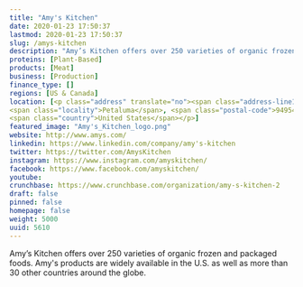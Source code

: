 ```yaml
---
title: "Amy's Kitchen"
date: 2020-01-23 17:50:37
lastmod: 2020-01-23 17:50:37
slug: /amys-kitchen
description: "Amy’s Kitchen offers over 250 varieties of organic frozen and packaged foods. Amy's products are widely available in the U.S. as well as more than 30 other countries around the globe."
proteins: [Plant-Based]
products: [Meat]
business: [Production]
finance_type: []
regions: [US & Canada]
location: [<p class="address" translate="no"><span class="address-line1">Corporate Circle</span><br>
<span class="locality">Petaluma</span>, <span class="postal-code">94954</span><br>
<span class="country">United States</span></p>]
featured_image: "Amy's_Kitchen_logo.png"
website: http://www.amys.com/
linkedin: https://www.linkedin.com/company/amy's-kitchen
twitter: https://twitter.com/AmysKitchen
instagram: https://www.instagram.com/amyskitchen/
facebook: https://www.facebook.com/amyskitchen/
youtube: 
crunchbase: https://www.crunchbase.com/organization/amy-s-kitchen-2
draft: false
pinned: false
homepage: false
weight: 5000
uuid: 5610
---
```

Amy’s Kitchen offers over 250 varieties of organic frozen and packaged foods. Amy's products are widely available in the U.S. as well as more than 30 other countries around the globe.
